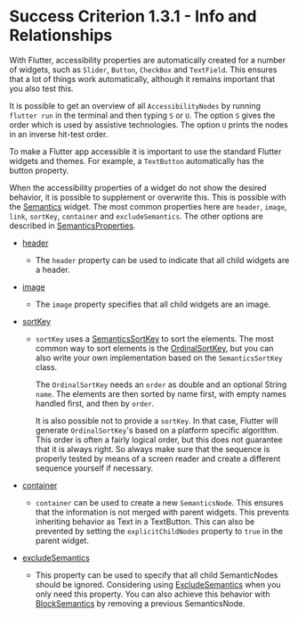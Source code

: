 # Success Criterion 1.3.1 - Info and Relationships

With Flutter, accessibility properties are automatically created for a number of widgets, such as `Slider`, `Button`, `CheckBox` and `TextField`. This ensures that a lot of things work automatically, although it remains important that you also test this.

It is possible to get an overview of all `AccessibilityNodes` by running `flutter run` in the terminal and then typing `S` or `U`. The option `S` gives the order which is used by assistive technologies. The option `U` prints the nodes in an inverse hit-test order.

To make a Flutter app accessible it is important to use the standard Flutter widgets and themes. For example, a `TextButton` automatically has the button property.

When the accessibility properties of a widget do not show the desired behavior, it is possible to supplement or overwrite this. This is possible with the [Semantics](https://api.flutter.dev/flutter/widgets/Semantics-class.html) widget. The most common properties here are `header`, `image`, `link`, `sortKey`, `container` and `excludeSemantics`. The other options are described in [SemanticsProperties](https://api.flutter.dev/flutter/semantics/SemanticsProperties-class.html).

- [header](https://api.flutter.dev/flutter/semantics/SemanticsProperties/header.html)
  - The `header` property can be used to indicate that all child widgets are a header.

- [image](https://api.flutter.dev/flutter/semantics/SemanticsProperties/image.html)
  - The `image` property specifies that all child widgets are an image.

- [sortKey](https://api.flutter.dev/flutter/semantics/SemanticsProperties/sortKey.html)
  - `sortKey`  uses a [SemanticsSortKey](https://api.flutter.dev/flutter/semantics/SemanticsSortKey-class.html) to sort the elements. The most common way to sort elements is the [OrdinalSortKey](https://api.flutter.dev/flutter/semantics/OrdinalSortKey-class.html), but you can also write your own implementation based on the `SemanticsSortKey` class.

    The `OrdinalSortKey` needs an `order` as double and an optional String `name`. The elements are then sorted by name first, with empty names handled first, and then by `order`.

    It is also possible not to provide a `sortKey`. In that case, Flutter will generate `OrdinalSortKey`'s based on a platform specific algorithm. This order is often a fairly logical order, but this does not guarantee that it is always right. So always make sure that the sequence is properly tested by means of a screen reader and create a different sequence yourself if necessary.

- [container](https://api.flutter.dev/flutter/widgets/Semantics/container.html)
  - `container` can be used to create a new `SemanticsNode`. This ensures that the information is not merged with parent widgets. This prevents inheriting behavior as Text in a TextButton.  This can also be prevented by setting the `explicitChildNodes` property to `true` in the parent widget.

- [excludeSemantics](https://api.flutter.dev/flutter/widgets/Semantics/excludeSemantics.html)
  - This property can be used to specify that all child SemanticNodes should be ignored. Considering using [ExcludeSemantics](https://api.flutter.dev/flutter/widgets/ExcludeSemantics-class.html) when you only need this property. You can also achieve this behavior with [BlockSemantics](https://api.flutter.dev/flutter/widgets/BlockSemantics-class.html) by removing a previous SemanticsNode.
